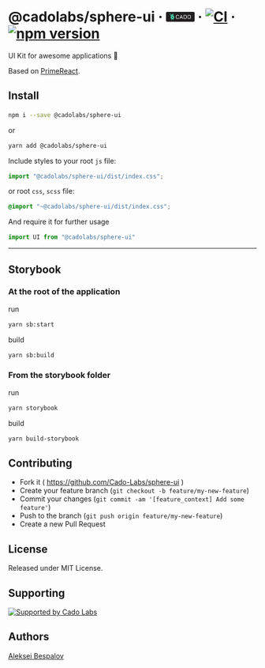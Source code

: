 # @cadolabs/sphere-ui &middot; <a target="_blank" href="https://github.com/Cado-Labs"><img src="https://github.com/Cado-Labs/cado-labs-logos/raw/main/cado_labs_badge.svg" alt="Supported by Cado Labs" style="max-width: 100%; height: 20px"></a> &middot; [![CI](https://github.com/Cado-Labs/sphere-ui/actions/workflows/ci.yml/badge.svg)](https://github.com/Cado-Labs/sphere-ui/actions/workflows/ci.yml) &middot; [![npm version](https://badge.fury.io/js/@cadolabs%2Fsphere-ui.svg)](https://badge.fury.io/js/@cadolabs%2Fsphere-ui)

UI Kit for awesome applications 💅

Based on [PrimeReact](https://www.primefaces.org/primereact/).

## Install

```sh
npm i --save @cadolabs/sphere-ui
```

or

```sh
yarn add @cadolabs/sphere-ui
```

Include styles to your root `js` file:

```js
import "@cadolabs/sphere-ui/dist/index.css";
```

or root `css`, `scss` file:

```css
@import "~@cadolabs/sphere-ui/dist/index.css";
```

And require it for further usage
```js
import UI from "@cadolabs/sphere-ui"
```

---

## Storybook

### At the root of the application

run

```sh
yarn sb:start
```

build

```sh
yarn sb:build
```

### From the storybook folder

run

```sh
yarn storybook
```

build

```sh
yarn build-storybook
```

## Contributing

- Fork it ( https://github.com/Cado-Labs/sphere-ui )
- Create your feature branch (`git checkout -b feature/my-new-feature`)
- Commit your changes (`git commit -am '[feature_context] Add some feature'`)
- Push to the branch (`git push origin feature/my-new-feature`)
- Create a new Pull Request

## License

Released under MIT License.

## Supporting

<a href="https://github.com/Cado-Labs">
  <img src="https://github.com/Cado-Labs/cado-labs-resources/blob/main/cado_labs_supporting_rounded.svg" alt="Supported by Cado Labs" />
</a>

## Authors

[Aleksei Bespalov](https://github.com/nulldef)
